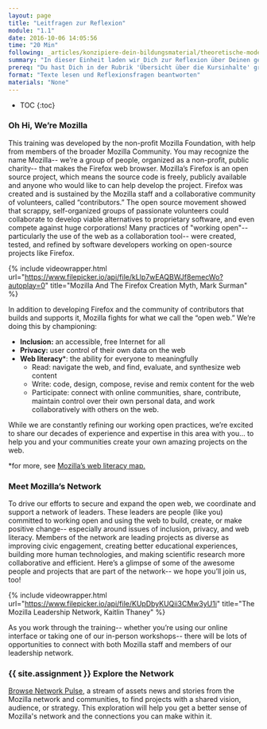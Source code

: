 ```yaml
---
layout: page
title: "Leitfragen zur Reflexion"
module: "1.1"
date: 2016-10-06 14:05:56
time: "20 Min"
following: _articles/konzipiere-dein-bildungsmaterial/theoretische-modelle.md
summary: "In dieser Einheit laden wir Dich zur Reflexion über Deinen geplanten Bildungsinhalt ein."
prereq: "Du hast Dich in der Rubrik 'Übersicht über die Kursinhalte' grundsätzlich über OER informiert."
format: "Texte lesen und Reflexionsfragen beantworten"
materials: "None"
---
```


* TOC
{:toc}


### Oh Hi, We’re Mozilla

This training was developed by the non-profit Mozilla Foundation, with help from members of the broader Mozilla Community. You may recognize the name Mozilla-- we’re a group of people, organized as a non-profit, public charity-- that makes the Firefox web browser. Mozilla’s Firefox is an open source project, which means the source code is freely, publicly available and anyone who would like to can help develop the project. Firefox was created and is sustained by the Mozilla staff and a collaborative community of volunteers, called “contributors.” The open source movement showed that scrappy, self-organized groups of passionate volunteers could collaborate to develop viable alternatives to proprietary software, and even compete against huge corporations! Many practices of "working open"-- particularly the use of the web as a collaboration tool-- were created, tested, and refined by software developers working on open-source projects like Firefox.

{% include videowrapper.html
  url="https://www.filepicker.io/api/file/kLlp7wEAQBWJf8emecWo?autoplay=0"
  title="Mozilla And The Firefox Creation Myth, Mark Surman" %}

In addition to developing Firefox and the community of contributors that builds and supports it, Mozilla fights for what we call the “open web.” We’re doing this by championing:

*   **Inclusion:** an accessible, free Internet for all
*   **Privacy:** user control of their own data on the web
*   **Web literacy***: the ability for everyone to meaningfully
    *   Read: navigate the web, and find, evaluate, and synthesize web content
    *   Write: code, design, compose, revise and remix content for the web
    *   Participate: connect with online communities, share, contribute, maintain control over their own personal data, and work collaboratively with others on the web.

While we are constantly refining our working open practices, we’re excited to share our decades of experience and expertise in this area with you… to help you and your communities create your own amazing projects on the web.

*for more, see [Mozilla’s web literacy map.](https://teach.mozilla.org/web-literacy/)

### Meet Mozilla’s Network

To drive our efforts to secure and expand the open web, we coordinate and support a network of leaders. These leaders are people (like you) committed to working open and using the web to build, create, or make positive change-- especially around issues of inclusion, privacy, and web literacy. Members of the network are leading projects as diverse as improving civic engagement, creating better educational experiences, building more human technologies, and making scientific research more collaborative and efficient. Here’s a glimpse of some of the awesome people and projects that are part of the network-- we hope you’ll join us, too!

{% include videowrapper.html
  url="https://www.filepicker.io/api/file/KUpDbyKUQii3CMw3yU1i"
  title="The Mozilla Leadership Network, Kaitlin Thaney" %}

As you work through the training-- whether you’re using our online interface or taking one of our in-person workshops-- there will be lots of opportunities to connect with both Mozilla staff and members of our leadership network.

### {{ site.assignment }} Explore the Network

[Browse Network Pulse](https://www.mozillapulse.org/), a stream of assets news and stories from the Mozilla network and communities, to find projects with a shared vision, audience, or strategy. This exploration will help you get a better sense of Mozilla's network and the connections you can make within it.
